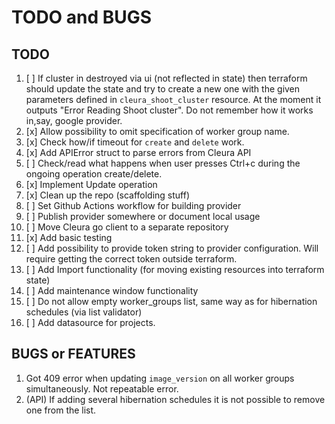# TODO and BUGS

## TODO

1. [ ] If cluster in destroyed via ui (not reflected in state) then terraform should update the state and try to create a new one with the given parameters defined in `cleura_shoot_cluster` resource. At the moment it outputs "Error Reading Shoot cluster". Do not remember how it works in,say, google provider.
1. [x] Allow possibility to omit specification of worker group name.
1. [x] Check how/if timeout for `create` and `delete` work.
1. [x] Add APIError struct to parse errors from Cleura API
1. [ ] Check/read what happens when user presses Ctrl+c during the ongoing operation create/delete.
1. [x] Implement Update operation
1. [x] Clean up the repo (scaffolding stuff)
1. [ ] Set Github Actions workflow for building provider
1. [ ] Publish provider somewhere or document local usage
1. [ ] Move Cleura go client to a separate repository
1. [x] Add basic testing
1. [ ] Add possibility to provide token string to provider configuration. Will require getting the correct token outside terraform.
1. [ ] Add Import functionality (for moving existing resources into terraform state)
1. [ ] Add maintenance window functionality
1. [ ] Do not allow empty worker_groups list, same way as for hibernation schedules (via list validator)
1. [ ] Add datasource for projects.

## BUGS or FEATURES

1. Got 409 error when updating `image_version` on all worker groups simultaneously. Not repeatable error.
1. (API) If adding several hibernation schedules it is not possible to remove one from the list.
